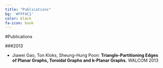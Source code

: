 ```yaml
---
title: "Publications"
bg: '#FFF4C1'
color: black
fa-icon: book
---
```


#Publications

###2013
- Jiawei Gao, Ton Kloks, Sheung-Hung Poon: **Triangle-Partitioning Edges of Planar Graphs, Toroidal Graphs and k-Planar Graphs.** WALCOM 2013